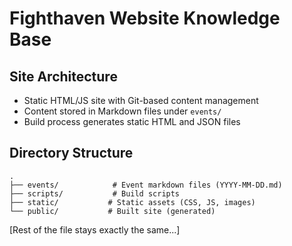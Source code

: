# Fighthaven Website Knowledge Base

## Site Architecture

- Static HTML/JS site with Git-based content management
- Content stored in Markdown files under `events/`
- Build process generates static HTML and JSON files

## Directory Structure

```
.
├── events/            # Event markdown files (YYYY-MM-DD.md)
├── scripts/           # Build scripts
├── static/           # Static assets (CSS, JS, images)
└── public/           # Built site (generated)
```

[Rest of the file stays exactly the same...]

